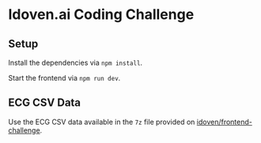 # Idoven.ai Coding Challenge

## Setup

Install the dependencies via `npm install`.

Start the frontend via `npm run dev`.

## ECG CSV Data

Use the ECG CSV data available in the `7z` file provided on [idoven/frontend-challenge](https://github.com/idoven/frontend-challenge/blob/main/data/14-29-05_data_data.7z).
